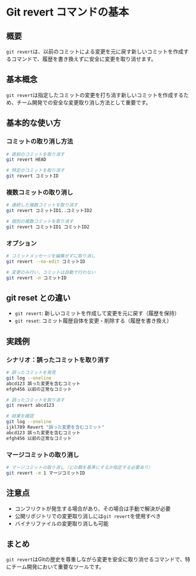 # Git revert コマンドの基本

## 概要
`git revert`は、以前のコミットによる変更を元に戻す新しいコミットを作成するコマンドで、履歴を書き換えずに安全に変更を取り消せます。

## 基本概念
`git revert`は指定したコミットの変更を打ち消す新しいコミットを作成するため、チーム開発での安全な変更取り消し方法として重要です。

## 基本的な使い方

### コミットの取り消し方法
```bash
# 直前のコミットを取り消す
git revert HEAD

# 特定のコミットを取り消す
git revert コミットID
```

### 複数コミットの取り消し
```bash
# 連続した複数コミットを取り消す
git revert コミットID1..コミットID2

# 個別の複数コミットを取り消す
git revert コミットID1 コミットID2
```

### オプション
```bash
# コミットメッセージを編集せずに取り消し
git revert --no-edit コミットID

# 変更のみ行い、コミットは自動で行わない
git revert -n コミットID
```

## git reset との違い
- `git revert`: 新しいコミットを作成して変更を元に戻す（履歴を保持）
- `git reset`: コミット履歴自体を変更・削除する（履歴を書き換え）

## 実践例

### シナリオ：誤ったコミットを取り消す
```bash
# 誤ったコミットを発見
git log --oneline
abcd123 誤った変更を含むコミット
efgh456 以前の正常なコミット

# 誤ったコミットを取り消す
git revert abcd123

# 結果を確認
git log --oneline
ijkl789 Revert "誤った変更を含むコミット"
abcd123 誤った変更を含むコミット
efgh456 以前の正常なコミット
```

### マージコミットの取り消し
```bash
# マージコミットの取り消し（どの親を基準にするか指定する必要あり）
git revert -m 1 マージコミットID
```

## 注意点
- コンフリクトが発生する場合があり、その場合は手動で解決が必要
- 公開リポジトリでの変更取り消しには`git revert`を使用すべき
- バイナリファイルの変更取り消しも可能

## まとめ
`git revert`はGitの歴史を尊重しながら変更を安全に取り消せるコマンドで、特にチーム開発において重要なツールです。

